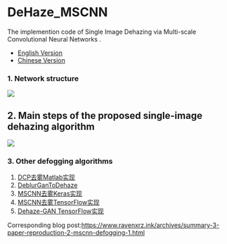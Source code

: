 # DeHaze_MSCNN
The implemention code of Single Image Dehazing via Multi-scale Convolutional Neural Networks .

- [English Version](https://github.com/raven-dehaze-work/MSCNN_Keras/blob/master/README.md)
- [Chinese Version](https://github.com/raven-dehaze-work/MSCNN_Keras/blob/master/README-zh.md)

### 1. Network structure

![](https://ae01.alicdn.com/kf/HTB1atEZc21G3KVjSZFkq6yK4XXaw.jpg)

## 2. Main steps of the proposed single-image dehazing algorithm

![](https://ae01.alicdn.com/kf/HTB1ELZWc3aH3KVjSZFjq6AFWpXaa.jpg)

### 3. Other defogging algorithms

1. [DCP去雾Matlab实现](https://github.com/raven-dehaze-work/DCP-Dehaze)
2. [DeblurGanToDehaze](https://github.com/raven-dehaze-work/DeblurGanToDehaze)
3. [MSCNN去雾Keras实现](https://github.com/raven-dehaze-work/MSCNN_Keras)
4. [MSCNN去雾TensorFlow实现](https://github.com/dishank-b/MSCNN-Dehazing-Tensorflow)
5. [Dehaze-GAN TensorFlow实现](https://github.com/raven-dehaze-work/Dehaze-GAN)

Corresponding blog post:https://www.ravenxrz.ink/archives/summary-3-paper-reproduction-2-mscnn-defogging-1.html
